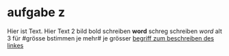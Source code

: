 # aufgabe z


Hier ist Text.
Hier Text 2
bild
bold schreiben **word**
schreg schreiben _word_
alt 3 für #grösse bstimmen je mehr# je grösser
[begriff zum beschreiben des linkes](www.google.com) 
